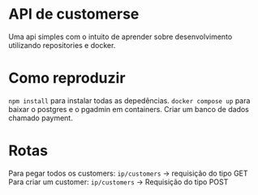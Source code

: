 # API de customerse

Uma api simples com o intuito de aprender sobre desenvolvimento utilizando repositories e docker.

# Como reproduzir

`npm install` para instalar todas as depedências.
`docker compose up` para baixar o postgres e o pgadmin em containers.
Criar um banco de dados chamado payment.

# Rotas

Para pegar todos os customers: `ip/customers` -> requisição do tipo GET
Para criar um customer: `ip/customers` -> Requisição do tipo POST
